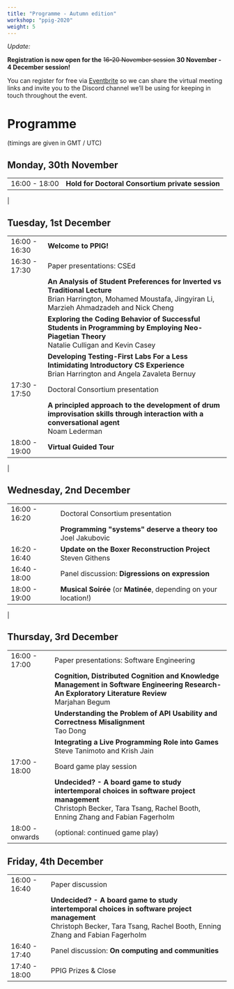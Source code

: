 ```yaml
---
title: "Programme - Autumn edition"
workshop: "ppig-2020"
weight: 5
---
```


*Update:*

**Registration is now open for the** ~~16-20 November session~~ **30 November - 4 December session!**

You can register for free via [Eventbrite](https://www.eventbrite.com/e/ppig-2020-tickets-125206129905) so we can share the virtual meeting links and invite you to the Discord channel we’ll be using for keeping in touch throughout the event.


# Programme

(timings are given in GMT / UTC)

<style>
.workshop-content table th:first-of-type {
  min-width: 100px;
}
td em {
  padding-left: 6px;
}
</style>

## Monday, 30th November

|               |                   |
| ------------- | ----------------- |
| 16:00 - 18:00 | **Hold for Doctoral Consortium private session** |
|

## Tuesday, 1st December

|               |                   |
| ------------- | ----------------- |
| 16:00 - 16:30 | **Welcome to PPIG!** |
| 16:30 - 17:30 | Paper presentations: CSEd |
|               | **An Analysis of Student Preferences for Inverted vs Traditional Lecture** <br> Brian Harrington, Mohamed Moustafa, Jingyiran Li, Marzieh Ahmadzadeh and Nick Cheng |
|               | **Exploring the Coding Behavior of Successful Students in Programming by Employing Neo-Piagetian Theory** <br> Natalie Culligan and Kevin Casey |
|               | **Developing Testing-First Labs For a Less Intimidating Introductory CS Experience** <br> Brian Harrington and Angela Zavaleta Bernuy |
| 17:30 - 17:50 | Doctoral Consortium presentation |
|               | **A principled approach to the development of drum improvisation skills through interaction with a conversational agent** <br> Noam Lederman |
| 18:00 - 19:00 | **Virtual Guided Tour** |
|


## Wednesday, 2nd December

|               |           |
| ------------- | --------- |
| 16:00 - 16:20 | Doctoral Consortium presentation |
|               | **Programming "systems" deserve a theory too** <br> Joel Jakubovic |
| 16:20 - 16:40 | **Update on the Boxer Reconstruction Project** <br> Steven Githens
| 16:40 - 18:00 | Panel discussion: **Digressions on expression** |
| 18:00 - 19:00 | **Musical Soirée** (or **Matinée**, depending on your location!) |
|


## Thursday, 3rd December

|               |           |
| ------------- | --------- |
| 16:00 - 17:00 | Paper presentations: Software Engineering |
|               | **Cognition, Distributed Cognition and Knowledge Management in Software Engineering Research-An Exploratory Literature Review** <br> Marjahan Begum |
|               | **Understanding the Problem of API Usability and Correctness Misalignment** <br> Tao Dong |
|               | **Integrating a Live Programming Role into Games** <br> Steve Tanimoto and Krish Jain |
| 17:00 - 18:00 | Board game play session |
|               | **Undecided? - A board game to study intertemporal choices in software project management** <br> Christoph Becker, Tara Tsang, Rachel Booth, Enning Zhang and Fabian Fagerholm |
| 18:00 - onwards | (optional: continued game play) |


## Friday, 4th December

|               |           |
| ------------- | --------- |
| 16:00 - 16:40 | Paper discussion |
|               | **Undecided? - A board game to study intertemporal choices in software project management** <br> Christoph Becker, Tara Tsang, Rachel Booth, Enning Zhang and Fabian Fagerholm |
| 16:40 - 17:40 | Panel discussion: **On computing and communities** |
| 17:40 - 18:00 | PPIG Prizes & Close |

